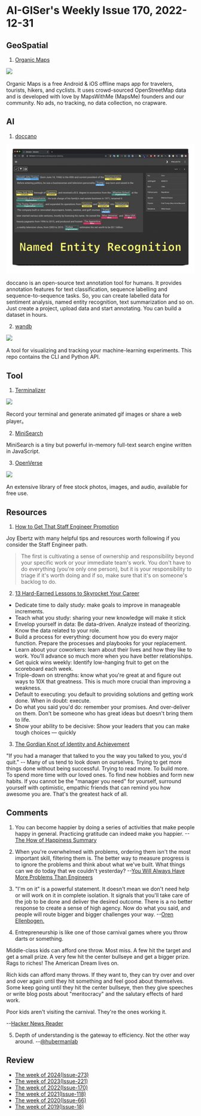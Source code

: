 # AI-GISer's Weekly Issue 170, 2022-12-31

## GeoSpatial

1. [Organic Maps](https://github.com/organicmaps/organicmaps)

![](https://github.com/organicmaps/organicmaps/raw/master/android/src/fdroid/play/listings/en-US/graphics/phone-screenshots/1.jpg)

Organic Maps is a free Android & iOS offline maps app for travelers, tourists, hikers, and cyclists. It uses crowd-sourced OpenStreetMap data and is developed with love by MapsWithMe (MapsMe) founders and our community. No ads, no tracking, no data collection, no crapware.

## AI

1. [doccano](https://github.com/doccano/doccano)

![](https://raw.githubusercontent.com/doccano/doccano/master/docs/images/demo/demo.gif)

doccano is an open-source text annotation tool for humans. It provides annotation features for text classification, sequence labelling and sequence-to-sequence tasks. So, you can create labelled data for sentiment analysis, named entity recognition, text summarization and so on. Just create a project, upload data and start annotating. You can build a dataset in hours.

2. [wandb](https://github.com/wandb/wandb)

![](https://camo.githubusercontent.com/142884846370535458dabeb5e009c320a259e9f25b2407ee18ba59ea53c0b64d/68747470733a2f2f692e696d6775722e636f6d2f5455333451465a2e706e67)

A tool for visualizing and tracking your machine-learning experiments. This repo contains the CLI and Python API.

## Tool

1. [Terminalizer](https://github.com/faressoft/terminalizer)

![](https://github.com/faressoft/terminalizer/raw/master/img/demo.gif?raw=true)

Record your terminal and generate animated gif images or share a web player。

2. [MiniSearch](https://github.com/lucaong/minisearch)

MiniSearch is a tiny but powerful in-memory full-text search engine written in JavaScript.

3. [OpenVerse](https://wordpress.org/openverse/)

![](https://cdn.beekka.com/blogimg/asset/202209/bg2022092904.webp)

An extensive library of free stock photos, images, and audio, available for free use.

## Resources

1. [How to Get That Staff Engineer Promotion](https://jkebertz.medium.com/how-to-get-that-staff-engineer-promotion-837cb19fbf44)

Joy Ebertz with many helpful tips and resources worth following if you consider the Staff Engineer path.

> The first is cultivating a sense of ownership and responsibility beyond your specific work or your immediate team's work.
> You don't have to do everything (you're only one person), but it is your responsibility to triage if it's worth doing and if so, make sure that it's on someone's backlog to do.

2. [13 Hard-Earned Lessons to Skyrocket Your Career](https://twitter.com/adcock_brett/status/1603050437094961153)

- Dedicate time to daily study: make goals to improve in manageable increments.
- Teach what you study: sharing your new knowledge will make it stick
- Envelop yourself in data: Be data-driven. Analyze instead of theorizing. Know the data related to your role.
- Build a process for everything: document how you do every major function. Prepare the processes and playbooks for your replacement.
- Learn about your coworkers: learn about their lives and how they like to work. You'll advance so much more when you have better relationships.
- Get quick wins weekly: Identify low-hanging fruit to get on the scoreboard each week.
- Triple-down on strengths: know what you're great at and figure out ways to 10X that greatness. This is much more crucial than improving a weakness.
- Default to executing: you default to providing solutions and getting work done. When in doubt: execute.
- Do what you said you'd do: remember your promises. And over-deliver on them. Don't be someone who has great ideas but doesn't bring them to life.
- Show your ability to be decisive: Show your leaders that you can make tough choices — quickly

3. [The Gordian Knot of Identity and Achievement](https://radreads.co/identity-achievement/)

"If you had a manager that talked to you the way you talked to you, you'd quit." -- Many of us tend to look down on ourselves. Trying to get more things done without being successful. Trying to read more. To build more. To spend more time with our loved ones. To find new hobbies and form new habits. If you cannot be the "manager you need" for yourself, surround yourself with optimistic, empathic friends that can remind you how awesome you are. That's the greatest hack of all.

## Comments

1. You can become happier by doing a series of activities that make people happy in general. Practicing gratitude can indeed make you happier.
   --[The How of Happiness Summary](https://fourminutebooks.com/the-how-of-happiness-summary/)

2. When you're overwhelmed with problems, ordering them isn't the most important skill, filtering them is. The better way to measure progress is to ignore the problems and think about what we've built. What things can we do today that we couldn't yesterday?
   --[You Will Always Have More Problems Than Engineers](https://betterprogramming.pub/you-will-always-have-more-problems-than-engineers-aafff94a4623)

3. "I'm on it" is a powerful statement. It doesn't mean we don't need help or will work on it in complete isolation. It signals that you'll take care of the job to be done and deliver the desired outcome. There is a no better response to create a sense of high agency. Now do what you said, and people will route bigger and bigger challenges your way.
   --[Oren Ellenbogen.](https://softwareleadweekly.com/issues/527)

4. Entrepreneurship is like one of those carnival games where you throw darts or something.

Middle-class kids can afford one throw. Most miss. A few hit the target and get a small prize. A very few hit the center bullseye and get a bigger prize. Rags to riches! The American Dream lives on.

Rich kids can afford many throws. If they want to, they can try over and over and over again until they hit something and feel good about themselves. Some keep going until they hit the center bullseye, then they give speeches or write blog posts about "meritocracy" and the salutary effects of hard work.

Poor kids aren't visiting the carnival. They're the ones working it.

--[Hacker News Reader](https://news.ycombinator.com/item?id=15659076)

5. Depth of understanding is the gateway to efficiency. Not the other way around.
   --[@hubermanlab](https://twitter.com/hubermanlab/status/1607443691836440577)

## Review

- [The week of 2024(Issue-273)](../2024/issue-273.md)
- [The week of 2023(Issue-221)](../2023/issue-221.md)
- [The week of 2022(Issue-170)](../2022/issue-170.md)
- [The week of 2021(Issue-118)](../2021/issue-118.md)
- [The week of 2020(Issue-66)](../2020/issue-66.md)
- [The week of 2019(Issue-18)](../2019/issue-18.md)
